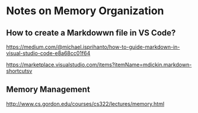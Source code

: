 # Notes on Memory Organization

## How to create a Markdowwn file in VS Code?

https://medium.com/@michael.isprihanto/how-to-guide-markdown-in-visual-studio-code-e8a68cc01f64

https://marketplace.visualstudio.com/items?itemName=mdickin.markdown-shortcutsv


## Memory Management

http://www.cs.gordon.edu/courses/cs322/lectures/memory.html
